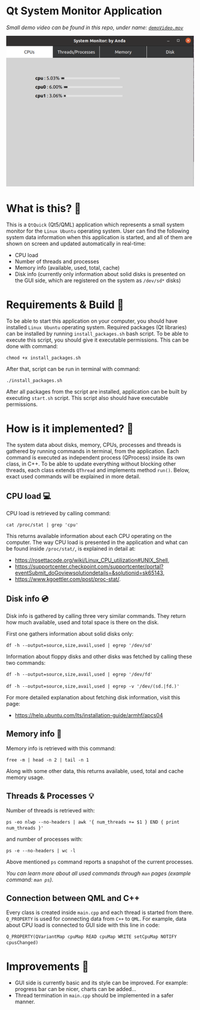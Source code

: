 # Qt System Monitor Application

*Small demo video can be found in this repo, under name: [`demoVideo.mov`](./product/download.html)*

![mainWindow](./mainWindow.png)

# What is this? :book:

This is a `QtQuick` (Qt5/QML) application which represents a small system monitor for the `Linux Ubuntu` operating system.
User can find the following system data information when this application is started, and all of them are shown on screen and updated automatically in real-time:

- CPU load  
- Number of threads and processes
- Memory info (available, used, total, cache)
- Disk info (currently only information about solid disks is presented on the GUI side, which are registered on the system as `/dev/sd*` disks)

# Requirements & Build :wrench: 
To be able to start this application on your computer, you should have installed `Linux Ubuntu` operating system. Required packages (Qt libraries) can be installed by running `install_packages.sh` bash script. To be able to execute this script, you should give it executable permissions. This can be done with command:
```
chmod +x install_packages.sh 
```
After that, script can be run in terminal with command: 
```
./install_packages.sh
```

After all packages from the script are installed, application can be built by executing `start.sh` script. This script also should have executable permissions.

# How is it implemented? :brain:
The system data about disks, memory, CPUs, processes and threads is gathered by running commands in terminal, from the application. Each command is executed as independent process (QProcess) inside its own class, in C++. To be able to update everything without blocking other threads, each class extends `QThread` and implements method `run()`. Below, exact used commands will be explained in more detail.

## CPU load :computer:
CPU load is retrieved by calling command: 
```
cat /proc/stat | grep 'cpu'
```
This returns available information about each CPU operating on the computer. The way CPU load is presented in the application and what can be found inside `/proc/stat/`, is explained in detail at:  
  - <https://rosettacode.org/wiki/Linux_CPU_utilization#UNIX_Shell>,
  - <https://supportcenter.checkpoint.com/supportcenter/portal?eventSubmit_doGoviewsolutiondetails=&solutionid=sk65143>,
  - <https://www.kgoettler.com/post/proc-stat/>.

## Disk info :cd:
Disk info is gathered by calling three very similar commands. They return how much available, used and total space is there on the disk.  

First one gathers information about solid disks only:
```
df -h --output=source,size,avail,used | egrep '/dev/sd'
```
Information about floppy disks and other disks was fetched by calling these two commands:
```
df -h --output=source,size,avail,used | egrep '/dev/fd'

df -h --output=source,size,avail,used | egrep -v '/dev/(sd.|fd.)'
```

For more detailed explanation about fetching disk information, visit this page: 
- https://help.ubuntu.com/lts/installation-guide/armhf/apcs04

## Memory info :file_folder:
Memory info is retrieved with this command:
```
free -m | head -n 2 | tail -n 1
```
Along with some other data, this returns available, used, total and cache memory usage. 

## Threads & Processes :bulb:
Number of threads is retrieved with:
```
ps -eo nlwp --no-headers | awk '{ num_threads += $1 } END { print num_threads }'
```

and number of processes with:
```
ps -e --no-headers | wc -l
```

Above mentioned `ps` command reports a snapshot of the current processes.

*You can learn more about all used commands through `man` pages (example command: `man ps`).*

## Connection between QML and C++
Every class is created inside `main.cpp` and each thread is started from there.
`Q_PROPERTY` is used for connecting data from `C++` to `QML`. For example, data about CPU load is connected to GUI side with this line in code:
```
Q_PROPERTY(QVariantMap cpuMap READ cpuMap WRITE setCpuMap NOTIFY cpusChanged)
```

# Improvements :art:
- GUI side is currently basic and its style can be improved. For example: progress bar can be nicer, charts can be added...
- Thread termination in `main.cpp` should be implemented in a safer manner.
